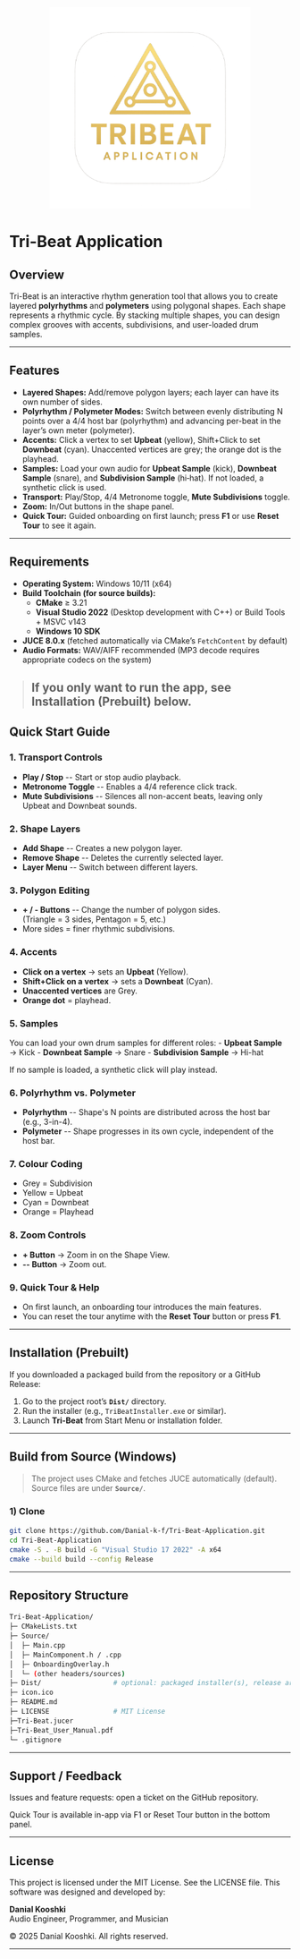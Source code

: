 <p align="center">
  <img src="Logo.png" alt="Tri-Beat Logo" width="360"/>
</p>

# Tri-Beat Application

## Overview

Tri-Beat is an interactive rhythm generation tool that allows you to
create layered **polyrhythms** and **polymeters** using polygonal
shapes. Each shape represents a rhythmic cycle. By stacking multiple
shapes, you can design complex grooves with accents, subdivisions, and
user-loaded drum samples.

------------------------------------------------------------------------
## Features

- **Layered Shapes:** Add/remove polygon layers; each layer can have its own number of sides.
- **Polyrhythm / Polymeter Modes:** Switch between evenly distributing N points over a 4/4 host bar (polyrhythm) and advancing per-beat in the layer’s own meter (polymeter).
- **Accents:** Click a vertex to set **Upbeat** (yellow), Shift+Click to set **Downbeat** (cyan). Unaccented vertices are grey; the orange dot is the playhead.
- **Samples:** Load your own audio for **Upbeat Sample** (kick), **Downbeat Sample** (snare), and **Subdivision Sample** (hi‑hat). If not loaded, a synthetic click is used.
- **Transport:** Play/Stop, 4/4 Metronome toggle, **Mute Subdivisions** toggle.
- **Zoom:** In/Out buttons in the shape panel.
- **Quick Tour:** Guided onboarding on first launch; press **F1** or use **Reset Tour** to see it again.
------------------------------------------------------------------------
## Requirements

- **Operating System:** Windows 10/11 (x64)
- **Build Toolchain (for source builds):**
  - **CMake** ≥ 3.21
  - **Visual Studio 2022** (Desktop development with C++) or Build Tools + MSVC v143
  - **Windows 10 SDK**
- **JUCE 8.0.x** (fetched automatically via CMake’s `FetchContent` by default)
- **Audio Formats:** WAV/AIFF recommended (MP3 decode requires appropriate codecs on the system)

> If you only want to run the app, see **Installation (Prebuilt)** below.
> ------------------------------------------------------------------------
## Quick Start Guide

### 1. Transport Controls

-   **Play / Stop** -- Start or stop audio playback.
-   **Metronome Toggle** -- Enables a 4/4 reference click track.
-   **Mute Subdivisions** -- Silences all non-accent beats, leaving only
    Upbeat and Downbeat sounds.

### 2. Shape Layers

-   **Add Shape** -- Creates a new polygon layer.
-   **Remove Shape** -- Deletes the currently selected layer.
-   **Layer Menu** -- Switch between different layers.

### 3. Polygon Editing

-   **+ / - Buttons** -- Change the number of polygon sides.\
    (Triangle = 3 sides, Pentagon = 5, etc.)
-   More sides = finer rhythmic subdivisions.

### 4. Accents

-   **Click on a vertex** → sets an **Upbeat** (Yellow).
-   **Shift+Click on a vertex** → sets a **Downbeat** (Cyan).
-   **Unaccented vertices** are Grey.
-   **Orange dot** = playhead.

### 5. Samples

You can load your own drum samples for different roles: - **Upbeat
Sample** → Kick - **Downbeat Sample** → Snare - **Subdivision Sample** →
Hi-hat

If no sample is loaded, a synthetic click will play instead.

### 6. Polyrhythm vs. Polymeter

-   **Polyrhythm** -- Shape's N points are distributed across the host
    bar (e.g., 3-in-4).
-   **Polymeter** -- Shape progresses in its own cycle, independent of
    the host bar.

### 7. Colour Coding

-   Grey = Subdivision
-   Yellow = Upbeat
-   Cyan = Downbeat
-   Orange = Playhead

### 8. Zoom Controls

-   **+ Button** → Zoom in on the Shape View.
-   **-- Button** → Zoom out.

### 9. Quick Tour & Help

-   On first launch, an onboarding tour introduces the main features.
-   You can reset the tour anytime with the **Reset Tour** button or
    press **F1**.

------------------------------------------------------------------------
## Installation (Prebuilt)

If you downloaded a packaged build from the repository or a GitHub Release:

1. Go to the project root’s **`Dist/`** directory.
2. Run the installer (e.g., `TriBeatInstaller.exe` or similar).
3. Launch **Tri-Beat** from Start Menu or installation folder.

------------------------------------------------------------------------
## Build from Source (Windows)

> The project uses CMake and fetches JUCE automatically (default).  
> Source files are under **`Source/`**.

### 1) Clone

```bash
git clone https://github.com/Danial-k-f/Tri-Beat-Application.git
cd Tri-Beat-Application
cmake -S . -B build -G "Visual Studio 17 2022" -A x64
cmake --build build --config Release
```
------------------------------------------------------------------------
## Repository Structure
```bash
Tri-Beat-Application/
├─ CMakeLists.txt
├─ Source/
│  ├─ Main.cpp
│  ├─ MainComponent.h / .cpp
│  ├─ OnboardingOverlay.h
│  └─ (other headers/sources)
├─ Dist/                  # optional: packaged installer(s), release artifacts
├─ icon.ico
├─ README.md
├─ LICENSE                # MIT License
├─Tri-Beat.jucer
├─Tri-Beat_User_Manual.pdf
└─ .gitignore
```
------------------------------------------------------------------------
## Support / Feedback

Issues and feature requests: open a ticket on the GitHub repository.

Quick Tour is available in-app via F1 or Reset Tour button in the bottom panel.

------------------------------------------------------------------------
## License
This project is licensed under the MIT License. See the LICENSE file.
This software was designed and developed by:

**Danial Kooshki**\
Audio Engineer, Programmer, and Musician

© 2025 Danial Kooshki. All rights reserved.

------------------------------------------------------------------------
